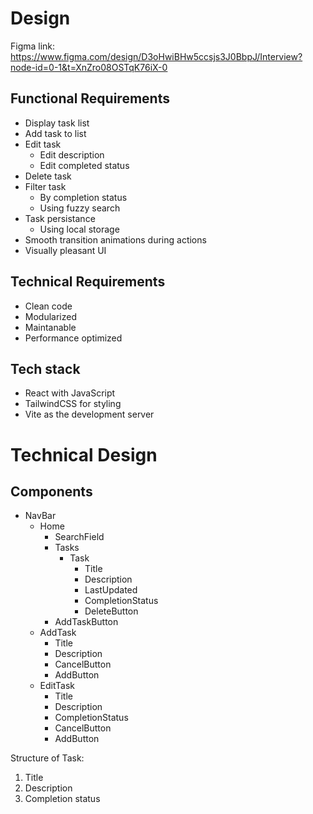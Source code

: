 # Design

Figma link: https://www.figma.com/design/D3oHwiBHw5ccsjs3J0BbpJ/Interview?node-id=0-1&t=XnZro08OSTqK76iX-0

## Functional Requirements

-   Display task list
-   Add task to list
-   Edit task
    -   Edit description
    -   Edit completed status
-   Delete task
-   Filter task
    -   By completion status
    -   Using fuzzy search
-   Task persistance
    -   Using local storage
-   Smooth transition animations during actions
-   Visually pleasant UI

## Technical Requirements

-   Clean code
-   Modularized
-   Maintanable
-   Performance optimized

## Tech stack

-   React with JavaScript
-   TailwindCSS for styling
-   Vite as the development server

# Technical Design

## Components

-   NavBar
    -   Home
        -   SearchField
        -   Tasks
            -   Task
                -   Title
                -   Description
                -   LastUpdated
                -   CompletionStatus
                -   DeleteButton
        -   AddTaskButton
    -   AddTask
        -   Title
        -   Description
        -   CancelButton
        -   AddButton
    -   EditTask
        -   Title
        -   Description
        -   CompletionStatus
        -   CancelButton
        -   AddButton

Structure of Task:

1. Title
2. Description
3. Completion status
